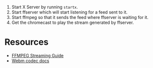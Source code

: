 1. Start X Server by running `startx`.
2. Start ffserver which will start listening for a feed sent to it.
3. Start ffmpeg so that it sends the feed where ffserver is waiting for it.
4. Get the chromecast to play the stream generated by ffserver.

# Resources

- [FFMPEG Streaming Guide](https://trac.ffmpeg.org/wiki/StreamingGuide#Latency)
- [Webm codec docs](https://www.ffmpeg.org/ffmpeg-codecs.html#libvpx)
